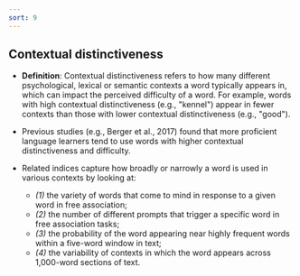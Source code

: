 ```yaml
---
sort: 9
---
```


## Contextual distinctiveness

- **Definition**: Contextual distinctiveness refers to how many different psychological, lexical or semantic contexts a word typically appears in, which can impact the perceived difficulty of a word. For example, words with high contextual distinctiveness (e.g., "kennel") appear in fewer contexts than those with lower contextual distinctiveness (e.g., "good").
- Previous studies (e.g., Berger et al., 2017) found that more proficient language learners tend to use words with higher contextual distinctiveness and difficulty.

- Related indices capture how broadly or narrowly a word is used in various contexts by looking at:
	- *(1)* the variety of words that come to mind in response to a given word in free association; 
	- *(2)* the number of different prompts that trigger a specific word in free association tasks; 
	- *(3)* the probability of the word appearing near highly frequent words within a five-word window in text;
	- *(4)* the variability of contexts in which the word appears across 1,000-word sections of text. 